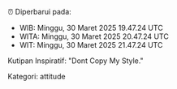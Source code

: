 ⏰ Diperbarui pada:
- WIB: Minggu, 30 Maret 2025 19.47.24 UTC
- WITA: Minggu, 30 Maret 2025 20.47.24 UTC
- WIT: Minggu, 30 Maret 2025 21.47.24 UTC

Kutipan Inspiratif:
"Dont Copy My Style."


Kategori: attitude

